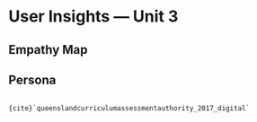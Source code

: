# User Insights &mdash; Unit 3

## Empathy Map


## Persona


```{admonition} Unit 3 subject matter covered:

{cite}`queenslandcurriculumassessmentauthority_2017_digital`
```